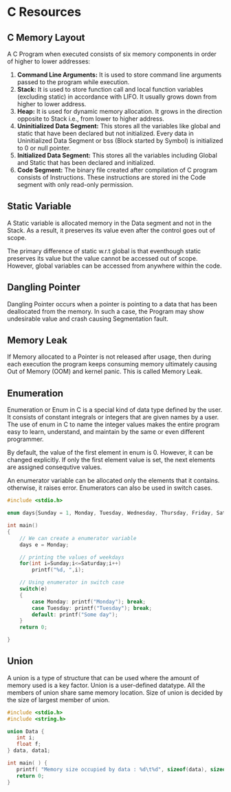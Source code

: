 # C Resources

## C Memory Layout

A C Program when executed consists of six memory components in order of higher to lower addresses:

1. **Command Line Arguments:** It is used to store command line arguments passed to the program while execution.
2. **Stack:** It is used to store function call and local function variables (excluding static) in accordance with LIFO. It usually grows down from higher to lower address.
3. **Heap:** It is used for dynamic memory allocation. It grows in the direction opposite to Stack i.e., from lower to higher address.
4. **Uninitialized Data Segment:** This stores all the variables like global and static that have been declared but not initialized. Every data in Uninitialized Data Segment or bss (Block started by Symbol) is initialized to 0 or null pointer.
5. **Initialized Data Segment:** This stores all the variables including Global and Static that has been declared and initialized.
6. **Code Segment:** The binary file created after compilation of C program consists of Instructions. These instructions are stored ini the Code segment with only read-only permission.



## Static Variable
A Static variable is allocated memory in the Data segment and not in the Stack. As a result, it preserves its value even after the control goes out of scope. 

The primary difference of static w.r.t global is that eventhough static preserves its value but the value cannot be accessed out of scope. However, global variables can be accessed from anywhere within the code.

## Dangling Pointer
Dangling Pointer occurs when a pointer is pointing to a data that has been deallocated from the memory. In such a case, the Program may show undesirable value and crash causing Segmentation fault.

## Memory Leak
If Memory allocated to a Pointer is not released after usage, then during each execution the program keeps consuming memory ultimately causing Out of Memory (OOM) and kernel panic. This is called Memory Leak.

## Enumeration
Enumeration or Enum in C is a special kind of data type defined by the user. It consists of constant integrals or integers that are given names by a user. The use of enum in C to name the integer values makes the entire program easy to learn, understand, and maintain by the same or even different programmer.

By default, the value of the first element in enum is 0. However, it can be changed explicitly. If only the first element value is set, the next elements are assigned consequtive values.

An enumerator variable can be allocated only the elements that it contains. otherwise, it raises error. Enumerators can also be used in switch cases.

```c
#include <stdio.h>  

enum days{Sunday = 1, Monday, Tuesday, Wednesday, Thursday, Friday, Saturday};  

int main()
{
    // We can create a enumerator variable
    days e = Monday;

    // printing the values of weekdays
    for(int i=Sunday;i<=Saturday;i++)
        printf("%d, ",i);

    // Using enumerator in switch case
    switch(e)
    {
        case Monday: printf("Monday"); break;
        case Tuesday: printf("Tuesday"); break;
        default: printf("Some day");
    }
    return 0;

}
```

## Union

A union is a type of structure that can be used where the amount of memory used is a key factor. Union is a user-defined datatype. All the members of union share same memory location. Size of union is decided by the size of largest member of union.

```c
#include <stdio.h>
#include <string.h>

union Data {
   int i;
   float f;
} data, data1;

int main( ) {
   printf( "Memory size occupied by data : %d\t%d", sizeof(data), sizeof(data1));
   return 0;
}
```